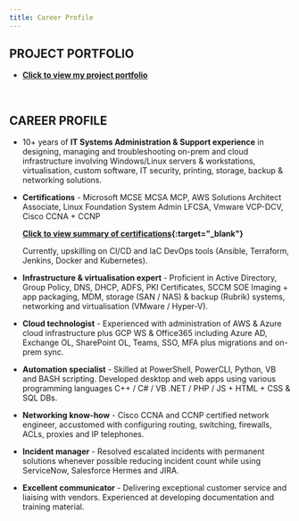 ```yaml
---
title: Career Profile
---
```


## PROJECT PORTFOLIO

- **[Click to view my project portfolio](./projects)**

<br />

## CAREER PROFILE

- 10+ years of **IT Systems Administration & Support experience** in designing, managing and troubleshooting on-prem and cloud infrastructure involving Windows/Linux servers & workstations, virtualisation, custom software, IT security, printing, storage, backup & networking solutions. 

- **Certifications** - Microsoft MCSE MCSA MCP, AWS Solutions Architect Associate, Linux Foundation System Admin LFCSA, Vmware VCP-DCV, Cisco CCNA + CCNP 

    **[Click to view summary of certifications](https://www.credly.com/users/md-emdadul-haque/badges?sort=-state_updated_at){:target="_blank"}**

    Currently, upskilling on CI/CD and IaC DevOps tools (Ansible, Terraform, Jenkins, Docker and Kubernetes).

- **Infrastructure & virtualisation expert** - Proficient in Active Directory, Group Policy, DNS, DHCP, ADFS, PKI Certificates, SCCM SOE Imaging + app packaging, MDM, storage (SAN / NAS) & backup (Rubrik) systems, networking and virtualisation (VMware / Hyper-V). 

- **Cloud technologist** - Experienced with administration of AWS & Azure cloud infrastructure plus GCP WS & Office365 including Azure AD, Exchange OL, SharePoint OL, Teams, SSO, MFA plus migrations and on-prem sync.

- **Automation specialist** - Skilled at PowerShell, PowerCLI, Python, VB and BASH scripting. Developed desktop and web apps using various programming languages C++ / C# / VB .NET / PHP / JS + HTML + CSS & SQL DBs. 

- **Networking know-how** - Cisco CCNA and CCNP certified network engineer, accustomed with configuring routing, switching, firewalls, ACLs, proxies and IP telephones.

- **Incident manager** - Resolved escalated incidents with permanent solutions whenever possible reducing incident count while using ServiceNow, Salesforce Hermes and JIRA.

- **Excellent communicator** - Delivering exceptional customer service and liaising with vendors. Experienced at developing documentation and training material. 

